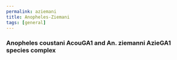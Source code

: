 ```yaml
---
permalink: aziemani
title: Anopheles-Ziemani
tags: [general]
---
```


<!-- no need for a title in this page -->

<div class="static-content">
<!-- use h3 for headings -->

<h3>Anopheles coustani AcouGA1 and An. ziemanni AzieGA1 species complex</h3>




</div>
